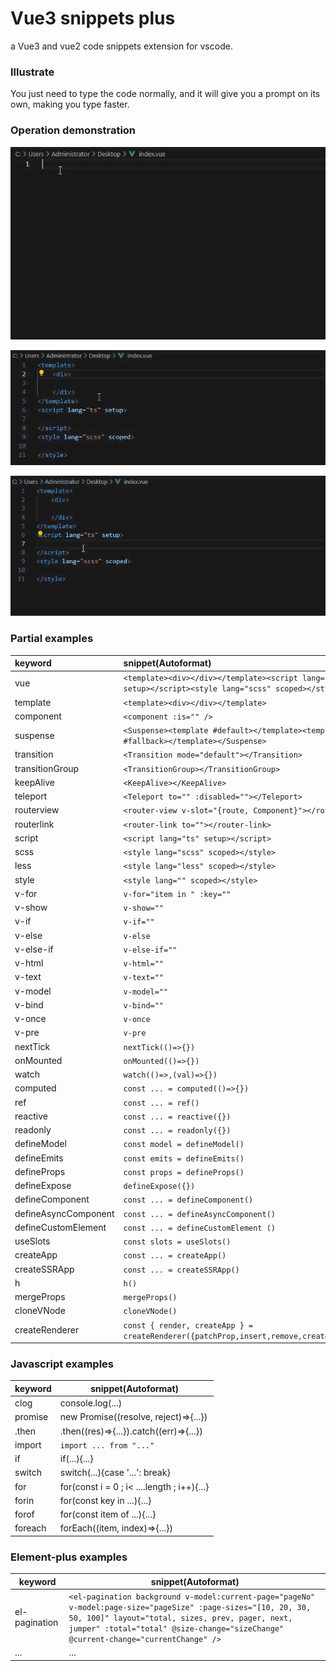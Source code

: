 # Vue3 snippets plus

a Vue3 and vue2 code snippets extension for vscode.

### Illustrate

You just need to type the code normally, and it will give you a prompt on its own, making you type faster.

### Operation demonstration

![](./assets/vuedemo.gif)

![](./assets/v-for.gif)

![](./assets/mounted.gif)

### Partial examples

| keyword              | snippet(Autoformat)                                                                                     |
| :------------------- | :------------------------------------------------------------------------------------------------------ |
| vue                  | `<template><div></div></template><script lang="ts" setup></script><style lang="scss" scoped></style>` |
| template             | `<template><div></div></template>`                                                                    |
| component            | `<component :is="" />`                                                                                |
| suspense             | `<Suspense><template #default></template><template #fallback></template></Suspense>`                  |
| transition           | `<Transition mode="default"></Transition>`                                                            |
| transitionGroup      | `<TransitionGroup></TransitionGroup>`                                                                 |
| keepAlive            | `<KeepAlive></KeepAlive>`                                                                             |
| teleport             | `<Teleport to="" :disabled=""></Teleport>`                                                            |
| routerview           | `<router-view v-slot="{route, Component}"></router-view>`                                             |
| routerlink           | `<router-link to=""></router-link>`                                                                   |
| script               | `<script lang="ts" setup></script>`                                                                   |
| scss                 | `<style lang="scss" scoped></style>`                                                                  |
| less                 | `<style lang="less" scoped></style>`                                                                  |
| style                | `<style lang="" scoped></style>`                                                                      |
| v-for                | `v-for="item in " :key=""`                                                                            |
| v-show               | `v-show=""`                                                                                           |
| v-if                 | `v-if=""`                                                                                             |
| v-else               | `v-else`                                                                                              |
| v-else-if            | `v-else-if=""`                                                                                        |
| v-html               | `v-html=""`                                                                                           |
| v-text               | `v-text=""`                                                                                           |
| v-model              | `v-model=""`                                                                                          |
| v-bind               | `v-bind=""`                                                                                           |
| v-once               | `v-once`                                                                                              |
| v-pre                | `v-pre`                                                                                               |
| nextTick             | `nextTick(()=>{})`                                                                                    |
| onMounted            | `onMounted(()=>{})`                                                                                   |
| watch                | `watch(()=>,(val)=>{})`                                                                               |
| computed             | `const ... = computed(()=>{})`                                                                        |
| ref                  | `const ... = ref()`                                                                                   |
| reactive             | `const ... = reactive({})`                                                                            |
| readonly             | `const ... = readonly({})`                                                                            |
| defineModel          | `const model = defineModel()`                                                                         |
| defineEmits          | `const emits = defineEmits()`                                                                         |
| defineProps          | `const props = defineProps()`                                                                         |
| defineExpose         | `defineExpose({})`                                                                                    |
| defineComponent      | `const ... = defineComponent()`                                                                       |
| defineAsyncComponent | `const ... = defineAsyncComponent()`                                                                  |
| defineCustomElement  | `const ... = defineCustomElement ()`                                                                  |
| useSlots             | `const slots = useSlots()`                                                                            |
| createApp            | `const ... = createApp()`                                                                             |
| createSSRApp         | `const ... = createSSRApp()`                                                                          |
| h                    | `h()`                                                                                                 |
| mergeProps           | `mergeProps()`                                                                                        |
| cloneVNode           | `cloneVNode()`                                                                                        |
| createRenderer       | `const { render, createApp } = createRenderer({patchProp,insert,remove,createElement})`               |



### Javascript examples

| keyword | snippet(Autoformat)                         |
| ------- | ------------------------------------------- |
| clog    | console.log(...)                            |
| promise | new Promise((resolve, reject)=>{...})       |
| .then   | .then((res)=>{...}).catch((err)=>{...})     |
| import  | `import ... from "..."`                   |
| if      | if(...){...}                                |
| switch  | switch(...){case '...': break}              |
| for     | for(const i = 0 ; i< ....length ; i++){...} |
| forin   | for(const key in ...){...}                  |
| forof   | for(const item of ...){...}                 |
| foreach | forEach((item, index)=>{...})               |

### Element-plus examples

| keyword       | snippet(Autoformat)                                                                                                                                                                                                                                       |
| ------------- | --------------------------------------------------------------------------------------------------------------------------------------------------------------------------------------------------------------------------------------------------------- |
| el-pagination | `<el-pagination background v-model:current-page="pageNo" v-model:page-size="pageSize" :page-sizes="[10, 20, 30, 50, 100]" layout="total, sizes, prev, pager, next, jumper" :total="total" @size-change="sizeChange" @current-change="currentChange" />` |
| ...           | ...                                                                                                                                                                                                                                                       |
